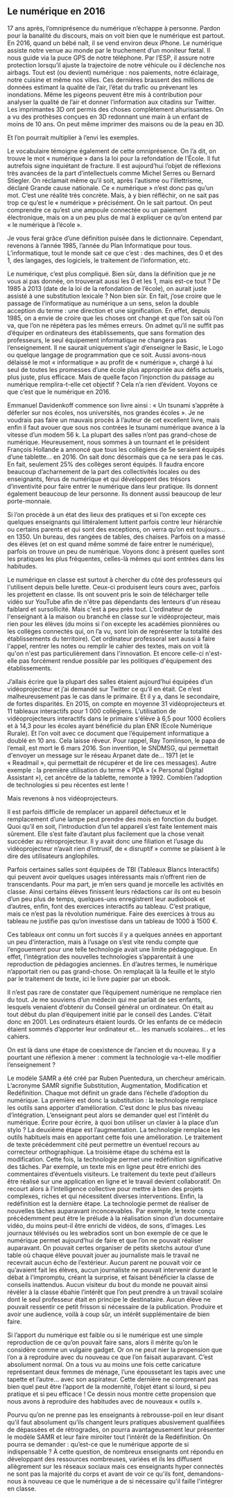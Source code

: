 ## Le numérique en 2016

17 ans après, l’omniprésence du numérique n’échappe à personne. Pardon pour la banalité du discours, mais on voit bien que le numérique est partout. En 2016, quand un bébé naît, il se vend environ deux iPhone. Le numérique assiste notre venue au monde par le truchement d’un moniteur fœtal. Il nous guide via la puce GPS de notre téléphone. Par l’ESP, il assure notre protection lorsqu’il ajuste la trajectoire de notre véhicule ou il déclenche nos airbags. Tout est (ou devient) numérique : nos paiements, notre éclairage, notre cuisine et même nos villes. Ces dernières brassent des millions de données estimant la qualité de l’air, l’état du trafic ou prévenant les inondations. Même les pigeons peuvent être mis à contribution pour analyser la qualité de l’air et donner l’information aux citadins sur Twitter. Les imprimantes 3D ont permis des choses complètement ahurissantes. On a vu des prothèses conçues en 3D redonnant une main à un enfant de moins de 10 ans. On peut même imprimer des maisons ou de la peau en 3D.

Et l’on pourrait multiplier à l’envi les exemples.

Le vocabulaire témoigne également de cette omniprésence. On l’a dit, on trouve le mot « numérique » dans la loi pour la refondation de l’École. Il fut autrefois signe inquiétant de fracture. Il est aujourd’hui l’objet de réflexions très avancées de la part d’intellectuels comme Michel Serres ou Bernard Stiegler. On réclamait même qu’il soit, après l’autisme ou l’illettrisme, déclaré Grande cause nationale. Ce « numérique » n’est donc pas qu’un mot. C’est une réalité très concrète. Mais, à y bien réfléchir, on ne sait pas trop ce qu’est le « numérique » précisément. On le sait partout. On peut comprendre ce qu’est une ampoule connectée ou un paiement électronique, mais on a un peu plus de mal à expliquer ce qu’on entend par « le numérique à l’école ».

Je vous ferai grâce d’une définition puisée dans le dictionnaire. Cependant, revenons à l’année 1985, l’année du Plan Informatique pour tous. L’informatique, tout le monde sait ce que c’est : des machines, des 0 et des 1, des langages, des logiciels, le traitement de l’information, etc.

Le numérique, c’est plus compliqué. Bien sûr, dans la définition que je ne vous ai pas donnée, on trouverait aussi les 0 et les 1, mais est-ce tout ? De 1985 à 2013 (date de la loi de la refondation de l’école), on aurait juste assisté à une substitution lexicale ? Non bien sûr. En fait, j’ose croire que le passage de l’informatique au numérique a un sens, selon la double acception du terme : une direction et une signification. En effet, depuis 1985, on a envie de croire que les choses ont changé et que l’on sait où l’on va, que l’on ne répétera pas les mêmes erreurs. On admet qu’il ne suffit pas d’équiper en ordinateurs des établissements, que sans formation des professeurs, le seul équipement informatique ne changera pas l’enseignement. Il ne saurait uniquement s’agir d’enseigner le Basic, le Logo ou quelque langage de programmation que ce soit. Aussi avons-nous délaissé le mot « informatique » au profit de « numérique », chargé à lui seul de toutes les promesses d’une école plus appropriée aux défis actuels, plus juste, plus efficace. Mais de quelle façon l’injonction du passage au numérique remplira-t-elle cet objectif ? Cela n’a rien d’évident. Voyons ce que c’est que le numérique en 2016.

Emmanuel Davidenkoff commence son livre ainsi : « Un tsunami s’apprête à déferler sur nos écoles, nos universités, nos grandes écoles ». Je ne voudrais pas faire un mauvais procès à l’auteur de cet excellent livre, mais enfin il faut avouer que sous nos contrées le tsunami numérique avance à la vitesse d’un modem 56 k. La plupart des salles n’ont pas grand-chose de numérique. Heureusement, nous sommes à un tournant et le président François Hollande a annoncé que tous les collégiens de 5e seraient équipés d’une tablette… en 2016. On sait donc désormais que ça ne sera pas le cas. En fait, seulement 25% des collèges seront équipés. Il faudra encore beaucoup d’acharnement de la part des collectivités locales ou des enseignants, férus de numérique et qui développent des trésors d’inventivité pour faire entrer le numérique dans leur pratique. Ils donnent également beaucoup de leur personne. Ils donnent aussi beaucoup de leur porte-monnaie.

Si l’on procède à un état des lieux des pratiques et si l’on excepte ces quelques enseignants qui littéralement luttent parfois contre leur hiérarchie ou certains parents et qui sont des exceptions, on verra qu’on est toujours… en 1350. Un bureau, des rangées de tables, des chaises. Parfois on a massé des élèves (et on est quand même sommé de faire entrer le numérique), parfois on trouve un peu de numérique. Voyons donc à présent quelles sont les pratiques les plus fréquentes, celles-là mêmes qui sont entrées dans les habitudes.

Le numérique en classe est surtout à chercher du côté des professeurs qui l'utilisent depuis belle lurette. Ceux-ci produisent leurs cours avec, parfois les projettent en classe. Ils ont souvent pris le soin de télécharger telle vidéo sur YouTube afin de n'être pas dépendants des lenteurs d'un réseau faiblard et sursollicité. Mais c'est à peu près tout. L'ordinateur de l'enseignant à la maison ou branché en classe sur le vidéoprojecteur, mais rien pour les élèves (du moins si l'on excepte les académies pionnières ou les collèges connectés qui, on l’a vu, sont loin de représenter la totalité des établissements du territoire). Cet ordinateur professoral sert aussi à faire l'appel, rentrer les notes ou remplir le cahier des textes, mais on voit là qu'on n'est pas particulièrement dans l'innovation. Et encore celle-ci n'est-elle pas forcément rendue possible par les politiques d'équipement des établissements.

J’allais écrire que la plupart des salles étaient aujourd’hui équipées d’un vidéoprojecteur et j’ai demandé sur Twitter ce qu’il en était. Ce n’est malheureusement pas le cas dans le primaire. Et il y a, dans le secondaire, de fortes disparités. En 2015, on compte en moyenne 31 vidéoprojecteurs et 11 tableaux interactifs pour 1 000 collégiens. L'utilisation de vidéoprojecteurs interactifs dans le primaire s'élève à 6,5 pour 1000 écoliers et à 14,3 pour les écoles ayant bénéficié du plan ENR (Ecole Numérique Rurale). Et l’on voit avec ce document que l’équipement informatique a doublé en 10 ans. Cela laisse rêveur. Pour rappel, Ray Tomlinson, le papa de l’email, est mort le 6 mars 2016. Son invention, le SNDMSG, qui permettait d'envoyer un message sur le réseau Arpanet date de… 1971 (et le « Readmail », qui permettait de récupérer et de lire ces messages). Autre exemple : la première utilisation du terme « PDA » (« Personal Digital Assistant »), cet ancêtre de la tablette, remonte à 1992. Combien l’adoption de technologies si peu récentes est lente !

Mais revenons à nos vidéoprojecteurs.

Il est parfois difficile de remplacer un appareil défectueux et le remplacement d’une lampe peut prendre des mois en fonction du budget. Quoi qu’il en soit, l’introduction d’un tel appareil s’est faite lentement mais sûrement. Elle s’est faite d’autant plus facilement que la chose venait succéder au rétroprojecteur. Il y avait donc une filiation et l’usage du vidéoprojecteur n’avait rien d’intrusif, de « disruptif » comme se plaisent à le dire des utilisateurs anglophiles.

Parfois certaines salles sont équipées de TBI (Tableaux Blancs Interactifs) qui peuvent avoir quelques usages intéressants mais n’offrent rien de transcendants. Pour ma part, je m’en sers quand je morcelle les activités en classe. Ainsi certains élèves finissent leurs rédactions car ils ont eu besoin d’un peu plus de temps, quelques-uns enregistrent leur audiobook et d’autres, enfin, font des exercices interactifs au tableau. C’est pratique, mais ce n’est pas la révolution numérique. Faire des exercices à trous au tableau ne justifie pas qu’on investisse dans un tableau de 1000 à 1500 €.

Ces tableaux ont connu un fort succès il y a quelques années en apportant un peu d’interaction, mais à l’usage on s’est vite rendu compte que l’engouement pour une telle technologie avait une limite pédagogique. En effet, l’intégration des nouvelles technologies s’apparentait à une reproduction de pédagogies anciennes. En d’autres termes, le numérique n’apportait rien ou pas grand-chose. On remplaçait là la feuille et le stylo par le traitement de texte, ici le livre papier par un ebook.

Il n’est pas rare de constater que l’équipement numérique ne remplace rien du tout. Je me souviens d’un médecin qui me parlait de ses enfants, lesquels venaient d’obtenir du Conseil général un ordinateur. On était au tout début du plan d’équipement initié par le conseil des Landes. C’était donc en 2001. Les ordinateurs étaient lourds. Or les enfants de ce médecin étaient sommés d’apporter leur ordinateur et… les manuels scolaires… et les cahiers.

On est là dans une étape de coexistence de l’ancien et du nouveau. Il y a pourtant une réflexion à mener : comment la technologie va-t-elle modifier l’enseignement ? 

Le modèle SAMR a été créé par Ruben Puentedura, un chercheur américain. L’acronyme SAMR signifie Substitution, Augmentation, Modification et Redéfinition. Chaque mot définit un grade dans l’échelle d’adoption du numérique. La première est donc la substitution : la technologie remplace les outils sans apporter d’amélioration. C’est donc le plus bas niveau d’intégration. L’enseignant peut alors se demander quel est l’intérêt du numérique. Écrire pour écrire, à quoi bon utiliser un clavier à la place d’un stylo ? La deuxième étape est l’augmentation. La technologie remplace les outils habituels mais en apportant cette fois une amélioration. Le traitement de texte précédemment cité peut permettre un éventuel recours au correcteur orthographique. La troisième étape du schéma est la modification. Cette fois, la technologie permet une redéfinition significative des tâches. Par exemple, un texte mis en ligne peut être enrichi des commentaires d’éventuels visiteurs. Le traitement du texte peut d’ailleurs être réalisé sur une application en ligne et le travail devient collaboratif. On recourt alors à l’intelligence collective pour mettre à bien des projets complexes, riches et qui nécessitent diverses interventions. Enfin, la redéfinition est la dernière étape. La technologie permet de réaliser de nouvelles tâches auparavant inconcevables. Par exemple, le texte conçu précédemment peut être le prélude à la réalisation sinon d’un documentaire vidéo, du moins peut-il être enrichi de vidéos, de sons, d’images. Les journaux télévisés ou les webradios sont un bon exemple de ce que le numérique permet aujourd’hui de faire et que l’on ne pouvait réaliser auparavant. On pouvait certes organiser de petits sketchs autour d’une table où chaque élève pouvait jouer au journaliste mais le travail ne recevrait aucun écho de l’extérieur. Aucun parent ne pouvait voir ce qu’avaient fait les élèves, aucun journaliste ne pouvait intervenir durant le débat à l’impromptu, créant la surprise, et faisant bénéficier la classe de conseils inattendus. Aucun visiteur du bout du monde ne pouvait ainsi révéler à la classe ébahie l’intérêt que l’on peut prendre à un travail scolaire dont le seul professeur était en principe le destinataire. Aucun élève ne pouvait ressentir ce petit frisson si nécessaire de la publication. Produire et avoir une audience, voilà à coup sûr, un intérêt supplémentaire de bien faire.

Si l’apport du numérique est faible ou si le numérique est une simple reproduction de ce qu’on pouvait faire sans, alors il mérite qu’on le considère comme un vulgaire gadget. Or on ne peut nier la propension que l’on a à reproduire avec du nouveau ce que l’on faisait auparavant. C’est absolument normal. On a tous vu au moins une fois cette caricature représentant deux femmes de ménage, l’une époussetant les tapis avec une tapette et l’autre… avec son aspirateur. Cette dernière ne comprenant pas bien quel peut être l’apport de la modernité, l’objet étant si lourd, si peu pratique et si peu efficace ! Ce dessin nous montre cette propension que nous avons à reproduire des habitudes avec de nouveaux « outils ».

Pourvu qu’on ne prenne pas les enseignants à rebrousse-poil en leur disant qu’il faut absolument qu’ils changent leurs pratiques abusivement qualifiées de dépassées et de rétrogrades, on pourra avantageusement leur présenter le modèle SAMR et leur faire miroiter tout l’intérêt de la Redéfinition. On pourra se demander : qu’est-ce que le numérique apporte de si indispensable ? À cette question, de nombreux enseignants ont répondu en développant des ressources nombreuses, variées et ils les diffusent allègrement sur les réseaux sociaux mais ces enseignants hyper connectés ne sont pas la majorité du corps et avant de voir ce qu'ils font, demandons-nous à nouveau ce que le numérique a de si nécessaire qu'il faille l'intégrer en classe.